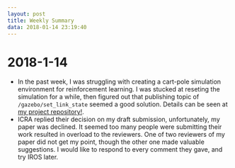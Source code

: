 ```yaml
---
layout: post
title: Weekly Summary
data: 2018-01-14 23:19:40
---
```


# 2018-1-14
- In the past week, I was struggling with creating a cart-pole simulation environment for reinforcement learning. I was stucked at reseting the simulation for a while, then figured out that publishing topic of `/gazebo/set_link_state` seemed a good solution. Details can be seen at [my project repository!](https://github.com/linZHank/invpend_experiment).
- ICRA replied their decision on my draft submission, unfortunately, my paper was declined. It seemed too many people were submitting their work resulted in overload to the reviewers. One of two reviewers of my paper did not get my point, though the other one made valuable suggestions. I would like to respond to every comment they gave, and try IROS later.
